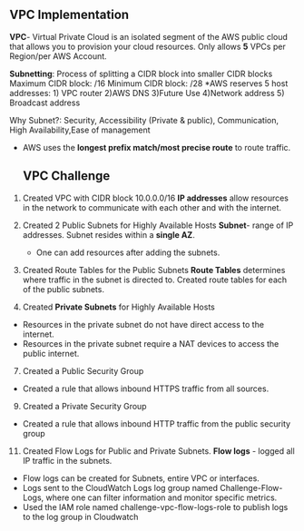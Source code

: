 ## VPC Implementation
**VPC**- Virtual Private Cloud is an isolated segment of the AWS public cloud that allows you to provision your cloud resources. 
Only allows **5** VPCs per Region/per AWS Account.

**Subnetting**: Process of splitting a CIDR block into smaller CIDR blocks
Maximum CIDR block: /16
Minimum CIDR block: /28
*AWS reserves 5 host addresses: 1) VPC router 2)AWS DNS 3)Future Use 
4)Network address 5) Broadcast address

Why Subnet?: Security, Accessibility (Private & public), Communication, High Availability,Ease of management

- AWS uses the **longest prefix match/most precise route** to route traffic.

  ## VPC Challenge
1. Created VPC with CIDR block 10.0.0.0/16
**IP addresses** allow resources in the network to communicate with each other and with the internet.
3. Created 2 Public Subnets for Highly Available Hosts
   **Subnet**- range of IP addresses. Subnet resides within a **single AZ**.
   - One can add resources after adding the subnets.
4. Created Route Tables for the Public Subnets
   **Route Tables** determines where traffic in the subnet is directed to.
Created route tables for each of the public subnets.

5. Created **Private Subnets** for Highly Available Hosts
- Resources in the private subnet do not have direct access to the internet.
- Resources in the private subnet require a NAT devices to access the public internet.

7. Created a Public Security Group
- Created a rule that allows inbound HTTPS traffic from all sources.

9. Created a Private Security Group
- Created a rule that allows inbound HTTP traffic from the public security group

11. Created Flow Logs for Public and Private Subnets.
**Flow logs** - logged all IP traffic in the subnets.
- Flow logs can be created for Subnets, entire VPC or interfaces.
- Logs sent to the CloudWatch Logs log group named Challenge-Flow-Logs, where one can filter information and monitor specific metrics.
- Used the IAM role named challenge-vpc-flow-logs-role to publish logs to the log group in Cloudwatch
